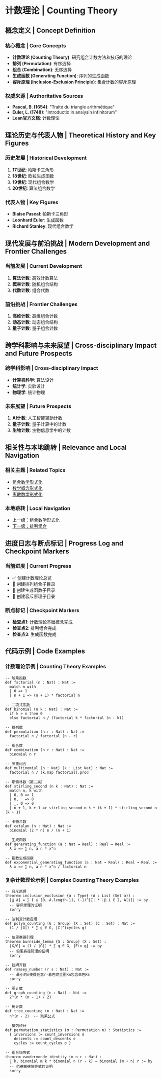 # 计数理论 | Counting Theory

## 概念定义 | Concept Definition

### 核心概念 | Core Concepts

- **计数理论 (Counting Theory)**: 研究组合计数方法和技巧的理论
- **排列 (Permutation)**: 有序选择
- **组合 (Combination)**: 无序选择
- **生成函数 (Generating Function)**: 序列的生成函数
- **容斥原理 (Inclusion-Exclusion Principle)**: 集合计数的容斥原理

### 权威来源 | Authoritative Sources

- **Pascal, B. (1654)**: "Traité du triangle arithmétique"
- **Euler, L. (1748)**: "Introductio in analysin infinitorum"
- **Lean官方文档**: 计数理论

## 理论历史与代表人物 | Theoretical History and Key Figures

### 历史发展 | Historical Development

1. **17世纪**: 帕斯卡三角形
2. **18世纪**: 欧拉生成函数
3. **19世纪**: 现代组合数学
4. **20世纪**: 算法组合数学

### 代表人物 | Key Figures

- **Blaise Pascal**: 帕斯卡三角形
- **Leonhard Euler**: 生成函数
- **Richard Stanley**: 现代组合数学

## 现代发展与前沿挑战 | Modern Development and Frontier Challenges

### 当前发展 | Current Development

1. **算法计数**: 高效计数算法
2. **概率计数**: 随机组合结构
3. **代数计数**: 组合代数

### 前沿挑战 | Frontier Challenges

1. **高维计数**: 高维组合计数
2. **动态计数**: 动态组合结构
3. **量子计数**: 量子组合计数

## 跨学科影响与未来展望 | Cross-disciplinary Impact and Future Prospects

### 跨学科影响 | Cross-disciplinary Impact

- **计算机科学**: 算法设计
- **统计学**: 实验设计
- **物理学**: 统计物理

### 未来展望 | Future Prospects

1. **AI计数**: 人工智能辅助计数
2. **量子计数**: 量子计算中的计数
3. **生物计数**: 生物信息学中的计数

## 相关性与本地跳转 | Relevance and Local Navigation

### 相关主题 | Related Topics

- [组合数学形式化](../01-总览.md)
- [数学概念形式化](../../01-总览.md)
- [离散数学形式化](../09-离散数学形式化/01-总览.md)

### 本地跳转 | Local Navigation

- [上一级：组合数学形式化](../01-总览.md)
- [下一级：排列组合](03-排列组合/01-总览.md)

## 进度日志与断点标记 | Progress Log and Checkpoint Markers

### 当前进度 | Current Progress

- ✅ 创建计数理论总览
- 🔄 创建排列组合子目录
- 🔄 创建生成函数子目录
- 🔄 创建容斥原理子目录

### 断点标记 | Checkpoint Markers

- **检查点1**: 计数理论基础概念完成
- **检查点2**: 排列组合完成
- **检查点3**: 生成函数完成

## 代码示例 | Code Examples

### 计数理论示例 | Counting Theory Examples

```lean
-- 阶乘函数
def factorial (n : Nat) : Nat :=
  match n with
  | 0 => 1
  | n + 1 => (n + 1) * factorial n

-- 二项式系数
def binomial (n k : Nat) : Nat :=
  if k > n then 0
  else factorial n / (factorial k * factorial (n - k))

-- 排列数
def permutation (n r : Nat) : Nat :=
  factorial n / factorial (n - r)

-- 组合数
def combination (n r : Nat) : Nat :=
  binomial n r

-- 多重组合
def multinomial (n : Nat) (k : List Nat) : Nat :=
  factorial n / (k.map factorial).prod

-- 斯特林数（第二类）
def stirling_second (n k : Nat) : Nat :=
  match n, k with
  | 0, 0 => 1
  | 0, _ => 0
  | _, 0 => 0
  | n + 1, k + 1 => stirling_second n k + (k + 1) * stirling_second n (k + 1)

-- 卡特兰数
def catalan (n : Nat) : Nat :=
  binomial (2 * n) n / (n + 1)

-- 生成函数
def generating_function (a : Nat → Real) : Real → Real :=
  λ x => ∑ n, a n * x^n

-- 指数生成函数
def exponential_generating_function (a : Nat → Real) : Real → Real :=
  λ x => ∑ n, a n * x^n / factorial n
```

### 复杂计数理论示例 | Complex Counting Theory Examples

```lean
-- 容斥原理
theorem inclusion_exclusion {α : Type} (A : List (Set α)) :
  |⋃ A| = ∑ I ⊆ [0..A.length-1], (-1)^|I| * |⋂ i ∈ I, A[i]| := by
  -- 容斥原理的证明
  sorry

-- 波利亚计数定理
def polya_counting (G : Group) (X : Set) (C : Set) : Nat :=
  (1 / |G|) * ∑ g ∈ G, |C|^(cycles g)

-- 伯恩赛德引理
theorem burnside_lemma {G : Group} (X : Set) :
  |X/G| = (1 / |G|) * ∑ g ∈ G, |Fix g| := by
  -- 伯恩赛德引理的证明
  sorry

-- 拉姆齐数
def ramsey_number (r s : Nat) : Nat :=
  -- 最小的n使得任意r-着色完全图Kn包含单色Ks
  sorry

-- 图计数
def graph_counting (n : Nat) : Nat :=
  2^(n * (n - 1) / 2)

-- 树计数
def tree_counting (n : Nat) : Nat :=
  n^(n - 2)  -- 凯莱公式

-- 排列统计
def permutation_statistics (σ : Permutation n) : Statistics :=
  { inversions := count_inversions σ
    descents := count_descents σ
    cycles := count_cycles σ }

-- 组合恒等式
theorem vandermonde_identity (m n r : Nat) :
  ∑ k, binomial m k * binomial n (r - k) = binomial (m + n) r := by
  -- 范德蒙德恒等式的证明
  sorry
```

